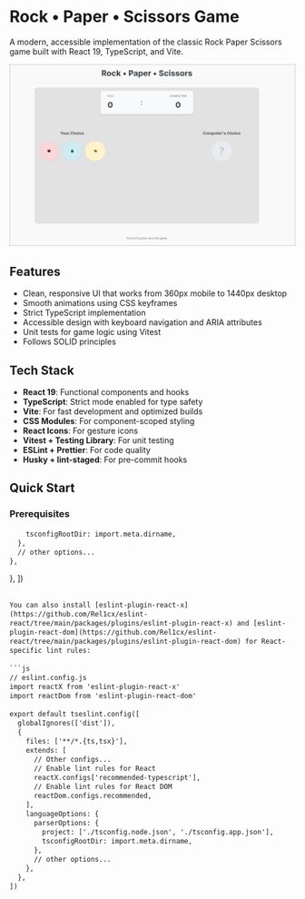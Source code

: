 # Rock • Paper • Scissors Game

A modern, accessible implementation of the classic Rock Paper Scissors game built with React 19, TypeScript, and Vite.

![Game Screenshot](./screenshot.png)

## Features

- Clean, responsive UI that works from 360px mobile to 1440px desktop
- Smooth animations using CSS keyframes
- Strict TypeScript implementation
- Accessible design with keyboard navigation and ARIA attributes
- Unit tests for game logic using Vitest
- Follows SOLID principles

## Tech Stack

- **React 19**: Functional components and hooks
- **TypeScript**: Strict mode enabled for type safety
- **Vite**: For fast development and optimized builds
- **CSS Modules**: For component-scoped styling
- **React Icons**: For gesture icons
- **Vitest + Testing Library**: For unit testing
- **ESLint + Prettier**: For code quality
- **Husky + lint-staged**: For pre-commit hooks

## Quick Start

### Prerequisites
        tsconfigRootDir: import.meta.dirname,
      },
      // other options...
    },
  },
])
```

You can also install [eslint-plugin-react-x](https://github.com/Rel1cx/eslint-react/tree/main/packages/plugins/eslint-plugin-react-x) and [eslint-plugin-react-dom](https://github.com/Rel1cx/eslint-react/tree/main/packages/plugins/eslint-plugin-react-dom) for React-specific lint rules:

```js
// eslint.config.js
import reactX from 'eslint-plugin-react-x'
import reactDom from 'eslint-plugin-react-dom'

export default tseslint.config([
  globalIgnores(['dist']),
  {
    files: ['**/*.{ts,tsx}'],
    extends: [
      // Other configs...
      // Enable lint rules for React
      reactX.configs['recommended-typescript'],
      // Enable lint rules for React DOM
      reactDom.configs.recommended,
    ],
    languageOptions: {
      parserOptions: {
        project: ['./tsconfig.node.json', './tsconfig.app.json'],
        tsconfigRootDir: import.meta.dirname,
      },
      // other options...
    },
  },
])
```
